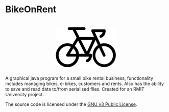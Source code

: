 # BikeOnRent
<h1 align=center>
<img src="images/bike.png">
</h1>

A graphical java program for a small bike rental business, functionality includes managing bikes, e-bikes, customers and rents. Also has the ability to save and read data to/from serialised files. Created for an RMIT University project.   

The source code is licensed under the [GNU v3 Public License](https://github.com/BlackPixel-AU/BikeOnRent/blob/main/LICENSE). 
